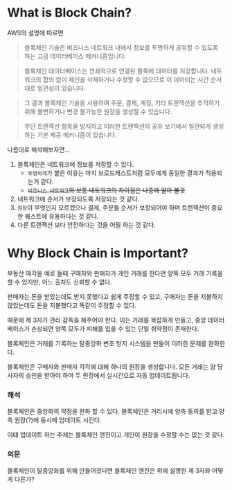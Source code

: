 # What is Block Chain?
AWS의 설명에 따르면
>블록체인 기술은 비즈니스 네트워크 내에서 정보를 투명하게 공유할 수 있도록 하는 고급 데이터베이스 메커니즘입니다.

>블록체인 데이터베이스는 연쇄적으로 연결된 블록에 데이터를 저장합니다.
>네트워크의 합의 없이 체인을 삭제하거나 수정할 수 없으므로 이 데이터는 시간 순서대로 일관성이 있습니다.

>그 결과 블록체인 기술을 사용하여 주문, 결제, 계정, 기타 트랜잭션을 추적하기 위해 불변하거나 변경 불가능한 원장을 생성할 수 있습니다.

>무단 트랜잭션 항목을 방지하고 이러한 트랜잭션의 공유 보기에서 일관되게 생성하는 기본 제공 메커니즘이 있습니다.

나름대로 해석해보자면...
1. 블록체인은 네트워크에 정보를 저장할 수 있다.
	- `투명하게`가 붙은 이유는 마치 브로드캐스트처럼 모두에게 동일한 결과가 적용되는거 같다.
	- ~~`비즈니스 네트워크`와 보통 네트워크의 차이점은 나중에 알아 볼것~~
2. 네트워크에 순서가 보장되도록 저장되는 것 같다.
3. `원장`이 무엇인지 모르겠으나 결제, 주문들 순서가 보장되어야 하며 트랜잭션이 중요한 퀘스트에 유용하다는 것 같다.
4. 다른 트랜잭션 보다 안전하다는 것을 어필 하는 것 같다.

# Why Block Chain is Important?
부동산 매각을 예로 들때 구매자와 판매자가 개인 거래를 한다면 양쪽 모두 거래 기록을 할 수 있지만, 어느 출처도 신뢰할 수 없다.

판매자는 돈을 받았는데도 받지 못했다고 쉽게 주장할 수 있고, 구매자는 돈을 지불하지 않았는데도 돈을 지불했다고 똑같이 주장할 수 있다.

때문에 제 3자가 관리 감독을 해주어야 한다.
이는 거래를 복잡하게 만들고, 중앙 데이터베이스가 손상되면 양쪽 모두가 피해를 입을 수 있는 단일 취약점이 존재한다.

블록체인은 거래를 기록하는 탈중앙화 변조 방지 시스템을 만들어 이러한 문제를 완화한다.

블록체인은 구매자와 판매자 각각에 대해 하나의 원장을 생성합니다. 
모든 거래는 양 당사자의 승인을 받아야 하며 두 원장에서 실시간으로 자동 업데이트됩니다.

### 해석
블록체인은 중앙화의 약점을 완화 할 수 있다.
블록체인은 거리시에 양측 동의를 받고 양측 원장(?)에 동시에 업데이트 시킨다.

이떄 업데이트 하는 주체는 블록체인 엔진이고 개인이 원장을 수정할 수는 없는 것 같다.

### 의문
블록체인이 탈중앙화를 위해 만들어졌다면 블록체인 엔진은 위에 설명한 제 3자와 어떻게 다른가?
